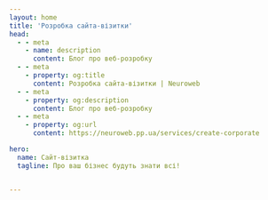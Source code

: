 ```yaml
---
layout: home
title: 'Розробка сайта-візитки'
head:
  - - meta
    - name: description
      content: Блог про веб-розробку
  - - meta
    - property: og:title
      content: Розробка сайта-візитки | Neuroweb
  - - meta
    - property: og:description
      content: Блог про веб-розробку
  - - meta
    - property: og:url
      content: https://neuroweb.pp.ua/services/create-corporate

hero:
  name: Сайт-візитка
  tagline: Про ваш бізнес будуть знати всі!


---
```

